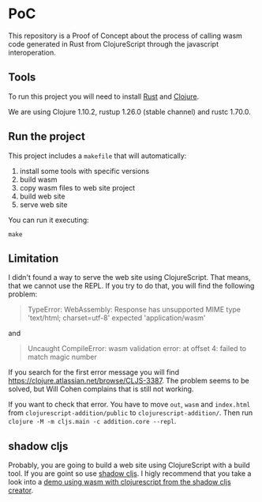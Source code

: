 # PoC

This repository is a Proof of Concept about the process of calling wasm code generated in Rust from ClojureScript through the javascript interoperation.

## Tools

To run this project you will need to install [Rust](https://www.rust-lang.org/tools/install) and [Clojure](https://clojure.org/guides/install_clojure).

We are using Clojure 1.10.2, rustup 1.26.0 (stable channel) and rustc 1.70.0.

## Run the project

This project includes a `makefile` that will automatically:

1. install some tools with specific versions
2. build wasm
3. copy wasm files to web site project
4. build web site
5. serve web site

You can run it executing:

```
make
```

## Limitation

I didn't found a way to serve the web site using ClojureScript. That means, that we cannot use the REPL.
If you try to do that, you will find the following problem:

> TypeError: WebAssembly: Response has unsupported MIME type 'text/html; charset=utf-8' expected 'application/wasm'

and 

> Uncaught CompileError: wasm validation error: at offset 4: failed to match magic number

If you search for the first error message you will find https://clojure.atlassian.net/browse/CLJS-3387. The problem seems to be solved, but Will Cohen complains that is still not working.

If you want to check that error. You have to move `out`, `wasm` and `index.html` from `clojurescript-addition/public` to `clojurescript-addition/`. Then run `clojure -M -m cljs.main -c addition.core --repl`.

## shadow cljs

Probably, you are going to build a web site using ClojureScript with a build tool. If you are goint so use [shadow cljs](https://github.com/thheller/shadow-cljs). I higly recommend that you take a look into a [demo using wasm with clojurescript from the shadow cljs creator](https://github.com/thheller/wasm-pack-cljs).